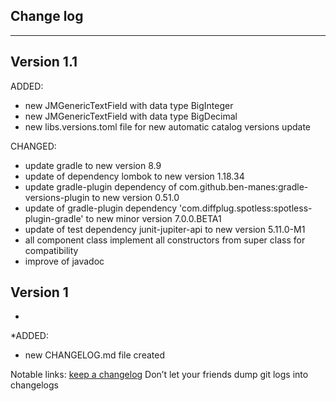 ## Change log
----------------------

Version 1.1
-------------

ADDED:

- new JMGenericTextField with data type BigInteger
- new JMGenericTextField with data type BigDecimal
- new libs.versions.toml file for new automatic catalog versions update

CHANGED:

- update gradle to new version 8.9
- update of dependency lombok to new version 1.18.34
- update gradle-plugin dependency of com.github.ben-manes:gradle-versions-plugin to new version 0.51.0
- update of gradle-plugin dependency 'com.diffplug.spotless:spotless-plugin-gradle' to new minor version 7.0.0.BETA1
- update of test dependency junit-jupiter-api to new version 5.11.0-M1
- all component class implement all constructors from super class for compatibility
- improve of javadoc

Version 1
-------------
*
*ADDED:

- new CHANGELOG.md file created

Notable links:
[keep a changelog](http://keepachangelog.com/en/1.0.0/) Don’t let your friends dump git logs into changelogs
